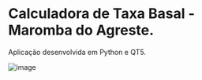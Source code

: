# Calculadora de Taxa Basal - Maromba do Agreste.

Aplicação desenvolvida em Python e QT5.

![image](https://user-images.githubusercontent.com/101942554/187096709-975785a1-b957-4137-a431-6b4e290e97e9.png)
